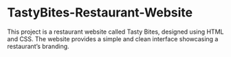 # TastyBites-Restaurant-Website
This project is a restaurant website called Tasty Bites, designed using HTML and CSS. The website provides a simple and clean interface showcasing a restaurant’s branding.
